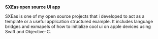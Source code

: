 **SXEas open source UI app**

SXEas is one of my open source projects that i developed to act as a template or a useful application structured example. It includes language bridges and exmapels of how to initialize cool ui on apple devices using Swift and Objective-C.


